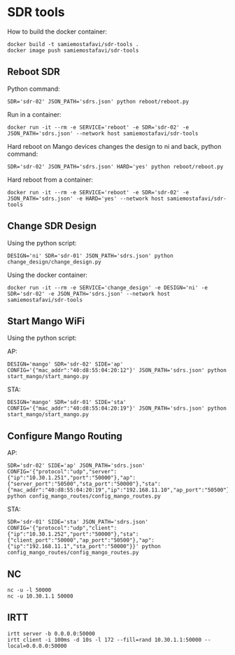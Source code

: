 # SDR tools


How to build the docker container:
```
docker build -t samiemostafavi/sdr-tools .
docker image push samiemostafavi/sdr-tools
```

## Reboot SDR

Python command:
```
SDR='sdr-02' JSON_PATH='sdrs.json' python reboot/reboot.py
```

Run in a container:
```
docker run -it --rm -e SERVICE='reboot' -e SDR='sdr-02' -e JSON_PATH='sdrs.json' --network host samiemostafavi/sdr-tools
```

Hard reboot on Mango devices changes the design to ni and back, python command:
```
SDR='sdr-02' JSON_PATH='sdrs.json' HARD='yes' python reboot/reboot.py
```

Hard reboot from a container:
```
docker run -it --rm -e SERVICE='reboot' -e SDR='sdr-02' -e JSON_PATH='sdrs.json' -e HARD='yes' --network host samiemostafavi/sdr-tools
```

## Change SDR Design

Using the python script:
```
DESIGN='ni' SDR='sdr-01' JSON_PATH='sdrs.json' python change_design/change_design.py
```

Using the docker container:
```
docker run -it --rm -e SERVICE='change_design' -e DESIGN='ni' -e SDR='sdr-02' -e JSON_PATH='sdrs.json' --network host samiemostafavi/sdr-tools
```

## Start Mango WiFi

Using the python script:

AP:
```
DESIGN='mango' SDR='sdr-02' SIDE='ap' CONFIG='{"mac_addr":"40:d8:55:04:20:12"}' JSON_PATH='sdrs.json' python start_mango/start_mango.py
```
STA:
```
DESIGN='mango' SDR='sdr-01' SIDE='sta' CONFIG='{"mac_addr":"40:d8:55:04:20:19"}' JSON_PATH='sdrs.json' python start_mango/start_mango.py
```

## Configure Mango Routing

AP:
```
SDR='sdr-02' SIDE='ap' JSON_PATH='sdrs.json' CONFIG='{"protocol":"udp","server":{"ip":"10.30.1.251","port":"50000"},"ap":{"server_port":"50500","sta_port":"50000"},"sta":{"mac_addr":"40:d8:55:04:20:19","ip":"192.168.11.10","ap_port":"50500"}}' python config_mango_routes/config_mango_routes.py
```
STA:
```
SDR='sdr-01' SIDE='sta' JSON_PATH='sdrs.json' CONFIG='{"protocol":"udp","client":{"ip":"10.30.1.252","port":"50000"},"sta":{"client_port":"50000","ap_port":"50500"},"ap":{"ip":"192.168.11.1","sta_port":"50000"}}' python config_mango_routes/config_mango_routes.py
```

## NC
```
nc -u -l 50000
nc -u 10.30.1.1 50000
```

## IRTT
```
irtt server -b 0.0.0.0:50000
irtt client -i 100ms -d 10s -l 172 --fill=rand 10.30.1.1:50000 --local=0.0.0.0:50000
```
